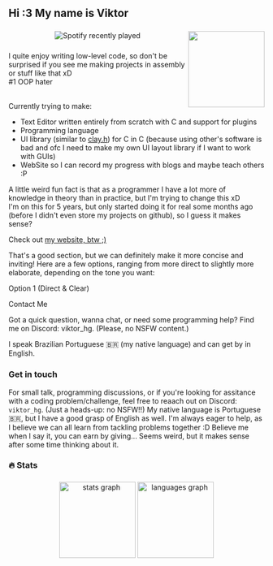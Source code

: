 <h2 align="left">Hi :3 My name is Viktor</h2>

###

<img align="right" height="150" src="https://i.imgflip.com/65efzo.gif"  />

###

<div align="center">
  <img src="https://spotify-recently-played-readme.vercel.app/api?user=jq13qdvkim950loabet2gl43t" alt="Spotify recently played"  />
</div>

###

I quite enjoy writing low-level code, so don't be surprised if you see me making projects in assembly or stuff like that xD
<br/>
#1 OOP hater
<br/><br/>

Currently trying to make:
  * Text Editor written entirely from scratch with C and support for plugins
  * Programming language
  * UI library (similar to [clay.h](github.com/nicbarker/clay/blob/main/clay.h)) for C in C (because using other's software is bad and ofc I need to make my own UI layout library if I want to work with GUIs)
  * WebSite so I can record my progress with blogs and maybe teach others :P

A little weird fun fact is that as a programmer I have a lot more of knowledge in theory than in practice, but I'm trying to change this xD
<br/>
I'm on this for 5 years, but only started doing it for real some months ago (before I didn't even store my projects on github), so I guess it makes sense? 

Check out [my website, btw ;)](viktor95801.github.io)

That's a good section, but we can definitely make it more concise and inviting! Here are a few options, ranging from more direct to slightly more elaborate, depending on the tone you want:

Option 1 (Direct & Clear)

Contact Me

Got a quick question, wanna chat, or need some programming help? Find me on Discord: viktor_hg. (Please, no NSFW content.)

I speak Brazilian Portuguese 🇧🇷 (my native language) and can get by in English.

### Get in touch

For small talk, programming discussions, or if you're looking for assitance with a coding problem/challenge, feel free to reaach out on Discord: `viktor_hg`. (Just a heads-up: no NSFW!!)
My native language is Portuguese 🇧🇷, but I have a good grasp of English as well. I'm always eager to help, as I believe we can all learn from tackling problems together :D
Believe me when I say it, you can earn by giving... Seems weird, but it makes sense after some time thinking about it.

###

<h3 align="left">🔥 Stats </h3>

###

<div align="center">
  <img src="https://github-readme-stats.vercel.app/api?username=Viktor95801&hide_title=false&hide_rank=false&show_icons=true&include_all_commits=true&count_private=true&disable_animations=false&theme=dracula&locale=en&hide_border=false" height="150" alt="stats graph"  />
  <img src="https://github-readme-stats.vercel.app/api/top-langs?username=Viktor95801&locale=en&hide_title=false&layout=compact&card_width=320&langs_count=5&theme=dracula&hide_border=false" height="150" alt="languages graph"  />
</div>
